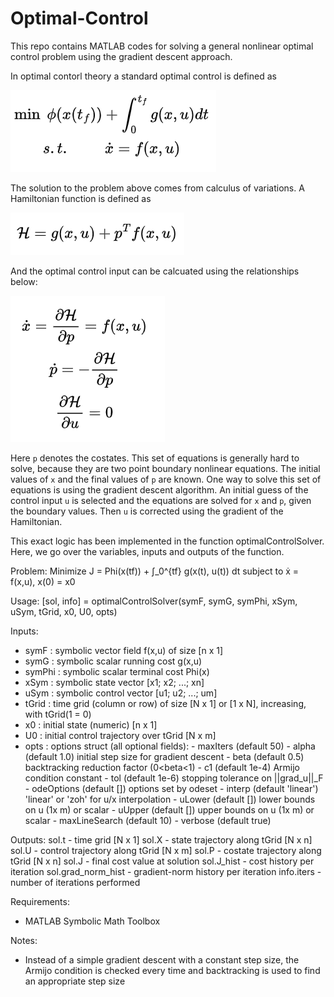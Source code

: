 # Optimal-Control
This repo contains MATLAB codes for solving a general nonlinear optimal control problem using the gradient descent approach.

In optimal contorl theory a standard optimal control is defined as

![optimal control problem](assets/optimal_control_problem.png)

The solution to the problem above comes from calculus of variations. A Hamiltonian function is defined as

![hamiltonian](assets/hamiltonian.png)

And the optimal control input can be calcuated using the relationships below:

![solution_to_the_optimal_control_problem](assets/solution_to_the_optimal-control_problem.png)

Here `p` denotes the costates. This set of equations is generally hard to solve, because they are two point boundary nonlinear equations. The initial values of `x` and the final values of `p` are known.
One way to solve this set of equations is using the gradient descent algorithm. An initial guess of the control input `u` is selected and the equations are solved for `x` and `p`, given the boundary values. Then `u` is corrected using the gradient of the Hamiltonian. 

This exact logic has been implemented in the function optimalControlSolver. Here, we go over the variables, inputs and outputs of the function.

Problem:
   Minimize  J = Phi(x(tf)) + ∫_0^{tf} g(x(t), u(t)) dt
   subject to ẋ = f(x,u),  x(0) = x0

 Usage:
   [sol, info] = optimalControlSolver(symF, symG, symPhi, xSym, uSym, tGrid, x0, U0, opts)

 Inputs:
- symF   : symbolic vector field f(x,u) of size [n x 1]
- symG   : symbolic scalar running cost g(x,u)
- symPhi : symbolic scalar terminal cost Phi(x)
- xSym   : symbolic state vector [x1; x2; ...; xn]
- uSym   : symbolic control vector [u1; u2; ...; um]
- tGrid  : time grid (column or row) of size [N x 1] or [1 x N], increasing, with tGrid(1 = 0)
- x0     : initial state (numeric) [n x 1]
- U0     : initial control trajectory over tGrid [N x m]
- opts   : options struct (all optional fields):
            - maxIters      (default 50)
            - alpha         (default 1.0)     initial step size for gradient descent
            - beta          (default 0.5)     backtracking reduction factor (0<beta<1)
            - c1            (default 1e-4)    Armijo condition constant
            - tol           (default 1e-6)    stopping tolerance on ||grad_u||_F
            - odeOptions    (default [])      options set by odeset
            - interp        (default 'linear') 'linear' or 'zoh' for u/x interpolation
            - uLower        (default [])      lower bounds on u (1x m) or scalar
            - uUpper        (default [])      upper bounds on u (1x m) or scalar
            - maxLineSearch (default 10)
            - verbose       (default true)

 Outputs:
   sol.t   - time grid [N x 1]
   sol.X   - state trajectory along tGrid [N x n]
   sol.U   - control trajectory along tGrid [N x m]
   sol.P   - costate trajectory along tGrid [N x n]
   sol.J   - final cost value at solution
   sol.J_hist - cost history per iteration
   sol.grad_norm_hist - gradient-norm history per iteration
   info.iters - number of iterations performed

 Requirements:
   - MATLAB Symbolic Math Toolbox

 Notes:
   - Instead of a simple gradient descent with a constant step size, the Armijo condition is checked every time and backtracking is used to find an appropriate step size

